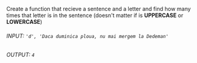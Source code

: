 Create a function that recieve a sentence and a letter and find how many times that letter is in the sentence (doesn't matter if is **UPPERCASE** or **LOWERCASE**)

###### INPUT: `'d', 'Daca duminica ploua, nu mai mergem la Dedeman'`

###### OUTPUT: `4`
